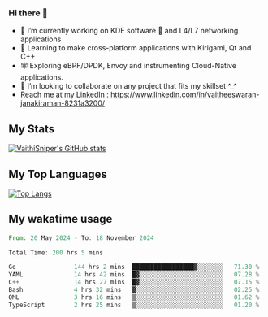 ### Hi there 👋

- 🔭 I’m currently working on KDE software 💓 and L4/L7 networking applications 
- 📖 Learning to make cross-platform applications with Kirigami, Qt and C++
- 🕸️ Exploring eBPF/DPDK, Envoy and instrumenting Cloud-Native applications. 
- 👯 I’m looking to collaborate on any project that fits my skillset ^_^
- Reach me at my LinkedIn : https://www.linkedin.com/in/vaitheeswaran-janakiraman-8231a3200/

## My Stats
[![VaithiSniper's GitHub stats](https://github-readme-stats.vercel.app/api?username=VaithiSniper&hide=stars&theme=radical)](https://github.com/anuraghazra/github-readme-stats)

## My Top Languages

[![Top Langs](https://github-readme-stats.vercel.app/api/top-langs/?username=VaithiSniper&layout=compact)](https://github.com/anuraghazra/github-readme-stats)

## My wakatime usage

<!--START_SECTION:waka-->

```rust
From: 20 May 2024 - To: 18 November 2024

Total Time: 200 hrs 5 mins

Go                144 hrs 2 mins  █████████████████▓░░░░░░░   71.30 %
YAML              14 hrs 42 mins  █▓░░░░░░░░░░░░░░░░░░░░░░░   07.28 %
C++               14 hrs 27 mins  █▓░░░░░░░░░░░░░░░░░░░░░░░   07.15 %
Bash              4 hrs 32 mins   ▓░░░░░░░░░░░░░░░░░░░░░░░░   02.25 %
QML               3 hrs 16 mins   ▒░░░░░░░░░░░░░░░░░░░░░░░░   01.62 %
TypeScript        2 hrs 25 mins   ▒░░░░░░░░░░░░░░░░░░░░░░░░   01.20 %
```

<!--END_SECTION:waka-->
